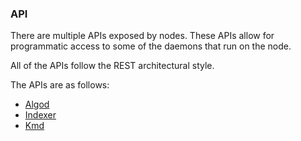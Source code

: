### API

There are multiple APIs exposed by nodes. These APIs allow for programmatic access to some of the daemons that run on the node.

All of the APIs follow the REST architectural style.

The APIs are as follows:

* [Algod](https://developer.algorand.org/docs/rest-apis/algod/)
* [Indexer](https://developer.algorand.org/docs/rest-apis/indexer/)
* [Kmd](https://developer.algorand.org/docs/rest-apis/kmd/)
